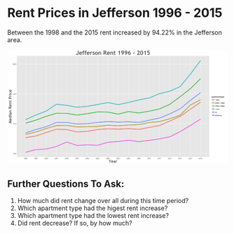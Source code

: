 Rent Prices in Jefferson 1996 - 2015
================

Between the 1998 and the 2015 rent increased by 94.22% in the Jefferson area.

![](../images/jefferson.png)

Further Questions To Ask:
-------------------------

1.  How much did rent change over all during this time period?
2.  Which apartment type had the higest rent increase?
3.  Which apartment type had the lowest rent increase?
4.  Did rent decrease? If so, by how much?
